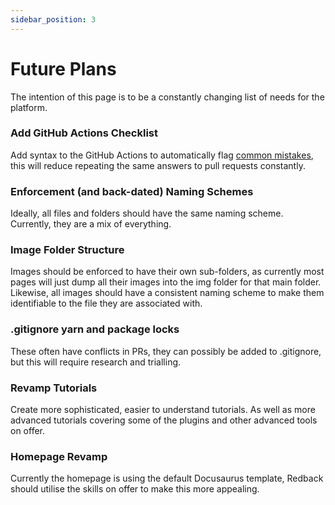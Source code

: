 ```yaml
---
sidebar_position: 3
---
```


# Future Plans

The intention of this page is to be a constantly changing list of needs for the platform.


### Add GitHub Actions Checklist

Add syntax to the GitHub Actions to automatically flag [common mistakes](https://redback-operations.github.io/redback-documentation/docs/documentation-maintenance/approval-guide), this will reduce repeating the same answers to pull requests constantly.

### Enforcement (and back-dated) Naming Schemes

Ideally, all files and folders should have the same naming scheme. Currently, they are a mix of everything.

### Image Folder Structure

Images should be enforced to have their own sub-folders, as currently most pages will just dump all their images into the img folder for that main folder. Likewise, all images should have a consistent naming scheme to make them identifiable to the file they are associated with.

### .gitignore yarn and package locks

These often have conflicts in PRs, they can possibly be added to .gitignore, but this will require research and trialling.

### Revamp Tutorials

Create more sophisticated, easier to understand tutorials. As well as more advanced tutorials covering some of the plugins and other advanced tools on offer.

### Homepage Revamp

Currently the homepage is using the default Docusaurus template, Redback should utilise the skills on offer to make this more appealing.


